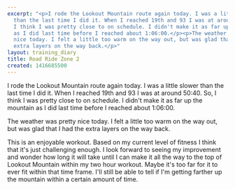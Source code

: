 ```yaml
---
excerpt: "<p>I rode the Lookout Mountain route again today. I was a little slower
  than the last time I did it. When I reached 19th and 93 I was at around 50:40. So,
  I think I was pretty close to on schedule. I didn't make it as far up the mountain
  as I did last time before I reached about 1:06:00.</p><p>The weather was pretty
  nice today. I felt a little too warm on the way out, but was glad that I had the
  extra layers on the way back.</p>"
layout: training_diary
title: Road Ride Zone 2
created: 1416685500
---
```

<p>I rode the Lookout Mountain route again today. I was a little slower than the last time I did it. When I reached 19th and 93 I was at around 50:40. So, I think I was pretty close to on schedule. I didn't make it as far up the mountain as I did last time before I reached about 1:06:00.</p><p>The weather was pretty nice today. I felt a little too warm on the way out, but was glad that I had the extra layers on the way back.</p><p>This is an enjoyable workout. Based on my current level of fitness I think that it's just challenging enough. I look forward to seeing my improvement and wonder how long it will take until I can make it all the way to the top of Lookout Mountain within my two hour workout. Maybe it's too far for it to ever fit within that time frame. I'll still be able to tell if I'm getting farther up the mountain within a certain amount of time.</p>
